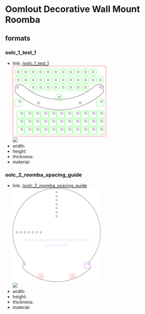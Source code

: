 # Oomlout Decorative Wall Mount Roomba


## formats

### oolc_1_test_1
* link: [/oolc_1_test_1](oolc_1_test_1)  
![](oolc_1_test_1/working_300.png)  
![](oolc_1_test_1/image_300.jpg)  
* width:   
* height:   
* thickness:   
* material:   
 

### oolc_2_roomba_spacing_guide
* link: [/oolc_2_roomba_spacing_guide](oolc_2_roomba_spacing_guide)  
![](oolc_2_roomba_spacing_guide/working_300.png)  
![](oolc_2_roomba_spacing_guide/image_300.jpg)  
* width:   
* height:   
* thickness:   
* material:   
 
